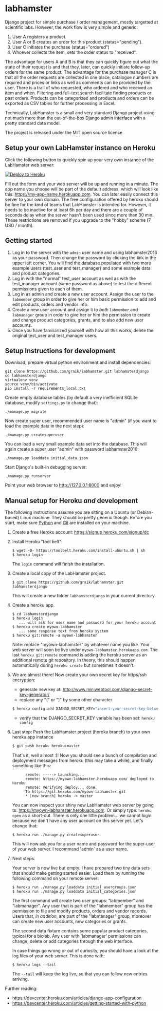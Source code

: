 # labhamster 

Django project for simple purchase / order management, mostly targetted at
scientific labs. However, the work flow is very simple and generic:

   1. User A registers a product.
   2. User A or B creates an order for this product (status="pending").
   3. User C initiates the purchase (status="ordered")
   4. Whoever collects the item, sets the order status to "received".

The advantage for users A and B is that they can quickly figure out what the
state of their request is and that they, later, can quickly initiate
follow-up orders for the same product. The advantage for the purchase manager
C is that all the order requests are collected in one place, catalogue
numbers are required and prices or links as well as comments can be provided
by the user. There is a trail of who requested, who ordered and who received
an item and when. Filtering and full-text search facilitate finding products
or past orders. Products can be categorized and products and orders can be
exported as CSV tables for further processing in Excel.

Technically, LabHamster is a small and very standard Django project using not
much more than the out-of-the-box Django admin interface with a pretty
standard data model. 

The project is released under the MIT open source license.

## Setup your own LabHamster instance on Heroku

Click the following button to quickly spin up your very own instance of the LabHamster web server:

[![Deploy to Heroku](https://www.herokucdn.com/deploy/button.svg)](https://heroku.com/deploy)

Fill out the form and your web server will be up and running in a minute. The app name you choose will be part of the default address, which will look like this: https://my-app-name.herokuapp.com. You can later easily connect this server to your own domain. The free configuration offered by heroku should be fine for the kind of teams that LabHamster is intended for. However, it needs to be inactive for at least 6h per day and there are a couple of seconds delay when the server hasn't been used since more than 30 min. These restrictions are removed if you upgrade to the "hobby" scheme (7 USD / month).

## Getting started

1. Log in to the server with the `admin` user name and using labhamster2016 as your password. Then change the password by clicking the link in the upper left corner. You will find the database populated with two more example users (test_user and test_manager) and some example data and product categories. 
2. Log in with the "normal" test_user account as well as with the test_manager account (same password as above) to test the different permissions given to each of them.
3. Log in as admin and create a new user account. Assign the user to the  `labmember` group in order to give her or him basic permission to add and edit products, orders and vendor info.
4. Create a new user account and assign it to *both* `labmember` and `labmanager` group in order to give her or him the permission to create and change product categories, grants, and to also add new user accounts.
5. Once you have familiarized yourself with how all this works, delete the original test_user and test_manager users.

## Setup Instructions for development

Download, prepare virtual python environment and install dependencies:
```shell
git clone https://github.com/graik/labhamster.git labhamsterdjango
cd labhamsterdjango
virtualenv venv
source venv/bin/activate
pip install -r requirements_local.txt
```
    
Create empty database tables (by default a very inefficient SQLite database,
modify `settings.py` to change that):
```
./manage.py migrate
```

Now create super user, recommended user name is "admin" (if you want to load
the example data in the next step): 
```
./manage.py createsuperuser
```

You can load a very small example data set into the database. This will
again create a super user "admin" with password labhamster2016:
```
./manage.py loaddata initial_data.json
```

Start Django's built-in debugging server:
```
./manage.py runserver
```

Point your web browser to http://127.0.0.1:8000 and enjoy!

## Manual setup for Heroku *and* development

The following instructions assume you are sitting on a Ubuntu (or Debian-based) Linux machine. They should be pretty generic though. Before you start, make sure [Python](http://python.org) and [Git](http://git.org) are installed on your machine.

1. Create a free Heroku account: https://signup.heroku.com/signup/dc
2. Install Heroku "tool belt":

   ```shell
   $ wget -O- https://toolbelt.heroku.com/install-ubuntu.sh | sh
   $ heroku login
   ```
   The `login` command will finish the installation.
   
3. Create a local copy of the LabHamster project.
   
   ```shell
   $ git clone https://github.com/graik/labhamster.git labhamsterdjango
   ```
   This will create a new folder `labhamsterdjango` in your current directory.
   
4. Create a heroku app.
   
   ```
   $ cd labhamsterdjango
   $ heroku login
      ... will ask for user name and password for your heroku account
   $ heroku create myown-labhamster
      ... some response text from heroku system
   $ heroku git:remote -a myown-labhamster
   ```
   Note: replace "myown-labhamster" by whatever name you like. Your web server will soon be live under `myown-labhamster.herokuapp.com`. The last `heroku git:remote` command is adding the heroku server 
   as an additional remote git repository. In theory, this should happen automatically during `heroku create`
   but sometimes it doesn't.

5. We are almost there! Now create your own secret key for https/ssh encryption:
   
   - generate new key at: http://www.miniwebtool.com/django-secret-key-generator/
   - replace any "(" or ")" by some other character
   ```sh
   $ heroku config:add DJANGO_SECRET_KEY="insert-your-secret-key-between-quotation-marks"
   ```
   - verify that the DJANGO_SECRET_KEY variable has been set: ```heroku config```

6. Last step: Push the LabHamster project (heroku branch) to your own heroku app instance
   
   ```sh
   $ git push heroku heroku:master
   ```
   That's it, well almost :)! Now you should see a bunch of compilation and deployment messages from heroku 
   (this may take a while), and finally something like this:
   ```
         remote: -----> Launching...
         remote: https://myown-labhamster.herokuapp.com/ deployed to Heroku
         remote: Verifying deploy... done.
         To https://git.heroku.com/myown-labhamster.git
         * [new branch] heroku -> master
   ```
   You can now inspect your shiny new LabHamster web server by going to: https://myown-labhamster.herokuapp.com.
   Or simply type: `heroku open` as a short-cut.
   There is only one little problem... we cannot login because we don't have any user account on 
   this server yet. Let's change that:
   ```
   $ heroku run ./manage.py createsuperuser
   ```
   This will now ask you for a user name and password for the super-user of your web server. 
   I recommend 'admin` as a user name.

7. Next steps.
   
   Your server is now live but empty. I have prepared two tiny data sets that should 
   make getting started easier. Load them by running the following command on your remote server:
   ```
   $ heroku run ./manage.py loaddata initial_usergroups.json
   $ heroku run ./manage.py loaddata initial_categories.json
   ```
   The first command will create two user groups: "labmember" and "labmanager". Any user that is part
   of the "labmember" group has the permission to file and modify products, orders and vendor records.
   Users that, *in addition*, are part of the "labmanager" group, moreover can create new user accounts,
   new categories or grants.
   
   The second data fixture contains some popular product categories, typical for a biolab. Any user
   with 'labmanager' permissions can change, delete or add categories through the web interface.
   
   In case things go wrong or out of curiosity, you should have a look at the log files of your web server.
   This is done with:
   
   ```
   $ heroku logs --tail
   ```
   The `--tail` will keep the log live, so that you can follow new entries arriving.

Further reading:
* https://devcenter.heroku.com/articles/django-app-configuration
* https://devcenter.heroku.com/articles/getting-started-with-python

